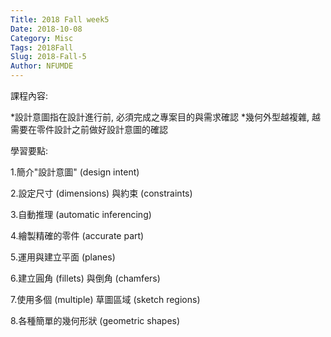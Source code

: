 ```yaml
---
Title: 2018 Fall week5
Date: 2018-10-08
Category: Misc
Tags: 2018Fall
Slug: 2018-Fall-5
Author: NFUMDE
---
```

課程內容:

*設計意圖指在設計進行前, 必須完成之專案目的與需求確認
*幾何外型越複雜, 越需要在零件設計之前做好設計意圖的確認

學習要點:

1.簡介"設計意圖" (design intent)

2.設定尺寸 (dimensions) 與約束 (constraints)

3.自動推理 (automatic inferencing)

4.繪製精確的零件 (accurate part)

5.運用與建立平面 (planes)

6.建立圓角 (fillets) 與倒角 (chamfers)

7.使用多個 (multiple) 草圖區域 (sketch regions)

8.各種簡單的幾何形狀 (geometric shapes)
